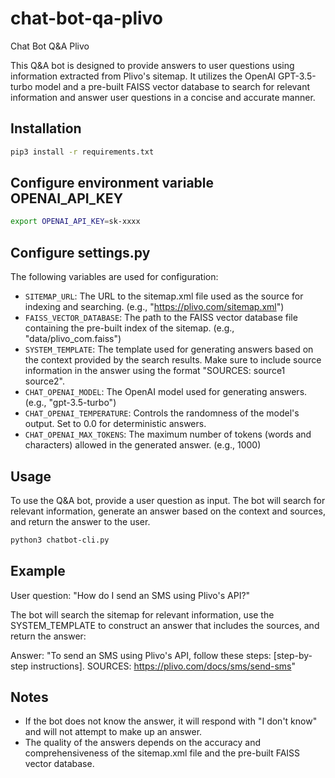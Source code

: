 # chat-bot-qa-plivo
Chat Bot Q&amp;A Plivo

This Q&A bot is designed to provide answers to user questions using information extracted from Plivo's sitemap. It utilizes the OpenAI GPT-3.5-turbo model and a pre-built FAISS vector database to search for relevant information and answer user questions in a concise and accurate manner.

## Installation

```bash
pip3 install -r requirements.txt
```

## Configure environment variable OPENAI_API_KEY

```bash
export OPENAI_API_KEY=sk-xxxx
```

## Configure settings.py

The following variables are used for configuration:

- `SITEMAP_URL`: The URL to the sitemap.xml file used as the source for indexing and searching. (e.g., "https://plivo.com/sitemap.xml")
- `FAISS_VECTOR_DATABASE`: The path to the FAISS vector database file containing the pre-built index of the sitemap. (e.g., "data/plivo_com.faiss")
- `SYSTEM_TEMPLATE`: The template used for generating answers based on the context provided by the search results. Make sure to include source information in the answer using the format "SOURCES: source1 source2".
- `CHAT_OPENAI_MODEL`: The OpenAI model used for generating answers. (e.g., "gpt-3.5-turbo")
- `CHAT_OPENAI_TEMPERATURE`: Controls the randomness of the model's output. Set to 0.0 for deterministic answers.
- `CHAT_OPENAI_MAX_TOKENS`: The maximum number of tokens (words and characters) allowed in the generated answer. (e.g., 1000)

## Usage

To use the Q&A bot, provide a user question as input. The bot will search for relevant information, generate an answer based on the context and sources, and return the answer to the user.
```bash
python3 chatbot-cli.py
```

## Example

User question: "How do I send an SMS using Plivo's API?"

The bot will search the sitemap for relevant information, use the SYSTEM_TEMPLATE to construct an answer that includes the sources, and return the answer:

Answer: "To send an SMS using Plivo's API, follow these steps: [step-by-step instructions]. SOURCES: https://plivo.com/docs/sms/send-sms"

## Notes

- If the bot does not know the answer, it will respond with "I don't know" and will not attempt to make up an answer.
- The quality of the answers depends on the accuracy and comprehensiveness of the sitemap.xml file and the pre-built FAISS vector database.

